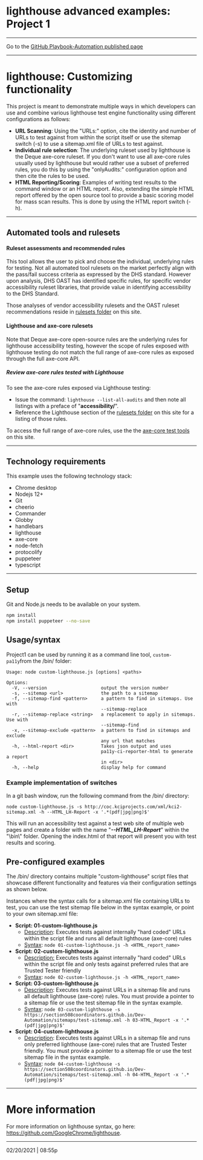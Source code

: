 # lighthouse advanced examples: Project 1

---

Go to the [GitHub Playbook-Automation published page](https://section508coordinators.github.io/Dev-Automation/)

---


# lighthouse: Customizing functionality

This project is meant to demonstrate multiple ways in which developers can use and combine various lighthouse test engine functionality using different configurations as follows:

- **URL Scanning**: Using the "URLs:" option, cite the identity and number of URLs to test against from within the script itself or use the sitemap switch (-s)  to use a sitemap.xml file of URLs to test against.
- **Individual rule selection**: The underlying ruleset used by lighthouse is the Deque axe-core ruleset.  If you don't want to use all axe-core rules usually used by lighthouse but would rather use a subset of preferred rules, you do this by using the "onlyAudits:" configuration option and then cite the rules to be used.
- **HTML Reporting/Scoring**: Examples of writing test results to the command window or an HTML report. Also, extending the simple HTML report offered by the open source tool to provide a basic scoring model for mass scan results. This is done by using the HTML report switch (-h).

---

## Automated tools and rulesets


#### Ruleset assessments and recommended rules

This tool allows the user to pick and choose the individual, underlying rules for testing. Not all automated tool rulesets on the market perfectly align with the pass/fail success criteria as expressed by the DHS standard. However upon analysis, DHS OAST has identified specific rules, for specific vendor accessibility ruleset libraries, that provide value in identifying accessibility to the DHS Standard.

Those analyses of vendor accessibility rulesets and the OAST ruleset recommendations reside in [rulesets folder](/rulesets) on this site.

#### Lighthouse and axe-core rulesets

Note that Deque axe-core open-source rules are the underlying rules for lighthouse accessibility testing, however the scope of rules exposed with lighthouse testing do not match the full range of axe-core rules as exposed through the full axe-core API. 

##### Review axe-core rules tested with Lighthouse

To see the axe-core rules exposed via Lighthouse testing:

- Issue the command: `lighthouse --list-all-audits` and then note all listings with a preface of "**accessibility/**".
- Reference the Lighthouse section of the [rulesets folder](/rulesets) on this site for a listing of those rules.

To access the full range of axe-core rules, use the the [axe-core test tools](/examples/axe-core/) on this site.

---

## Technology requirements

This example uses the following technology stack:

- Chrome desktop
- Nodejs 12+
- Git
- cheerio
- Commander
- Globby
- handlebars
- lighthouse
- axe-core
- node-fetch
- protocolify
- puppeteer
- typescript


---

## Setup

Git and Node.js needs to be available on your system. 

```sh
npm install
npm install puppeteer --no-save
```


## Usage/syntax

Project1 can be used by running it as a command line tool, `custom-pa11y`from the /bin/ folder:

```
Usage: node custom-lighthouse.js [options] <paths>

Options:
  -V, --version                    output the version number
  -s, --sitemap <url>              the path to a sitemap
  -f, --sitemap-find <pattern>     a pattern to find in sitemaps. Use with
                                   --sitemap-replace
  -r, --sitemap-replace <string>   a replacement to apply in sitemaps. Use with
                                   --sitemap-find
  -x, --sitemap-exclude <pattern>  a pattern to find in sitemaps and exclude
                                   any url that matches
  -h, --html-report <dir>          Takes json output and uses
                                   pa11y-ci-reporter-html to generate a report
                                   in <dir>
  -h, --help                       display help for command
```

### Example implementation of switches

In a git bash window, run the following command from the /bin/ directory:

`node custom-lighthouse.js -s http://coc.kciprojects.com/xml/kci2-sitemap.xml -h --HTML_LH-Report -x '.*(pdf|jpg|png)$'`

This will run an accessibility test against a test web site of multiple web pages and create a folder with the name "***--HTML_LH-Report***" within the  "\bin\\" folder. Opening the index.html of that report will present you with test results and scoring.

## Pre-configured examples

The /bin/ directory contains multiple "custom-lighthouse" script files that showcase different functionality and features via their configuration settings as shown below. 

Instances where the syntax calls for a sitemap.xml file containing URLs to test, you can use the test sitemap file below in the syntax example, or point to your own sitemap.xml file:

- **Script: 01-custom-lighthouse.js**
  - <u>Description</u>: Executes tests against internally "hard coded" URLs within the script file and runs all default lighthouse (axe-core) rules
  - <u>Syntax</u>:  `node 01-custom-lighthouse.js -h <HTML_report_name>`
- **Script: 02-custom-lighthouse.js**
  - <u>Description:</u>  Executes tests against internally "hard coded" URLs within the script file and only tests against preferred rules that are Trusted Tester friendly
  - <u>Syntax</u>: `node 02-custom-lighthouse.js -h <HTML_report_name>`
- **Script: 03-custom-lighthouse.js**
  - <u>Description</u>: Executes tests against URLs in a sitemap file and runs all default lighthouse (axe-core) rules. You must provide a pointer to a sitemap file or use the test sitemap file in the syntax example.
  - <u>Syntax</u>: `node 03-custom-lighthouse -s https://section508coordinators.github.io/Dev-Automation/sitemaps/test-sitemap.xml -h 03-HTML_Report -x '.*(pdf|jpg|png)$' `
- **Script: 04-custom-lighthouse.js**
  - <u>Description</u>: Executes tests against URLs in a sitemap file and runs only preferred lighthouse (axe-core) rules that are Trusted Tester friendly. You must provide a pointer to a sitemap file or use the test sitemap file in the syntax example.
  - <u>Syntax</u>: `node 04-custom-lighthouse -s https://section508coordinators.github.io/Dev-Automation/sitemaps/test-sitemap.xml -h 04-HTML_Report -x '.*(pdf|jpg|png)$'`

---

# More information

For more information on lighthouse syntax, go here: https://github.com/GoogleChrome/lighthouse.

---

02/20/2021 | 08:55p

